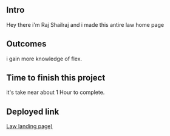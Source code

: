 ## Intro

Hey there i'm Raj Shailraj and i made this antire law home page

## Outcomes

i gain more knowledge of flex.


## Time to finish this project

it's take near about 1 Hour to complete.

## Deployed link

[Law landing page)](ninis-restaurant.netlify.app)